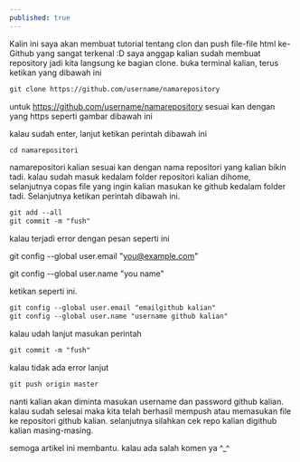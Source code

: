 ```yaml
---
published: true
---
```

Kalin ini saya akan membuat tutorial tentang clon dan push file-file html ke-Github yang sangat terkenal :D
saya anggap kalian sudah membuat repository jadi kita langsung ke bagian clone. buka terminal kalian, terus ketikan yang dibawah ini

```html
git clone https://github.com/username/namarepository
```

untuk https://github.com/username/namarepository sesuai kan dengan yang https seperti gambar dibawah ini

kalau sudah enter,
lanjut ketikan perintah dibawah ini

```html 
cd namarepositori
```

namarepositori kalian sesuai kan dengan nama repositori yang kalian bikin tadi.
kalau sudah masuk kedalam folder repositori kalian dihome, selanjutnya copas file yang ingin kalian masukan ke github kedalam folder tadi.
Selanjutnya ketikan perintah dibawah ini.

```html
git add --all
git commit -m "fush"
```

kalau terjadi error dengan pesan seperti ini

git config --global user.email "you@example.com"

git config --global user.name "you name"

ketikan seperti ini.
```html
git config --global user.email "emailgithub kalian"
git config --global user.name "username github kalian"
```
kalau udah lanjut masukan perintah

```html
git commit -m "fush"
```

kalau tidak ada error lanjut

```html
git push origin master
```
nanti kalian akan diminta masukan username dan password github kalian.
kalau sudah selesai maka kita telah berhasil mempush atau memasukan file ke repositori github kalian.
selanjutnya silahkan cek repo kalian digithub kalian masing-masing.

semoga artikel ini membantu. kalau ada salah komen ya ^_^
